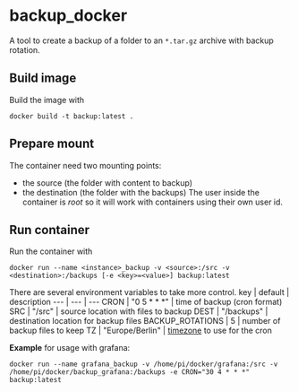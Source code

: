 # backup_docker
A tool to create a backup of a folder to an `*.tar.gz` archive with backup rotation.

## Build image
Build the image with
```
docker build -t backup:latest .
```

## Prepare mount
The container need two mounting points:
- the source (the folder with content to backup)
- the destination (the folder with the backups)
The user inside the container is _root_ so it will work with containers using their own user id.

## Run container
Run the container with
```
docker run --name <instance>_backup -v <source>:/src -v <destination>:/backups [-e <key>=<value>] backup:latest
```
There are several environment variables to take more control.
key | default | description
--- | --- | ---
CRON | "0 5 * * *" | time of backup (cron format)
SRC | "/src" | source location with files to backup
DEST | "/backups" | destination location for backup files
BACKUP_ROTATIONS | 5 | number of backup files to keep
TZ | "Europe/Berlin" | [timezone](https://en.wikipedia.org/wiki/List_of_tz_database_time_zones) to use for the cron


**Example** for usage with grafana:
```
docker run --name grafana_backup -v /home/pi/docker/grafana:/src -v /home/pi/docker/backup_grafana:/backups -e CRON="30 4 * * *" backup:latest
```
